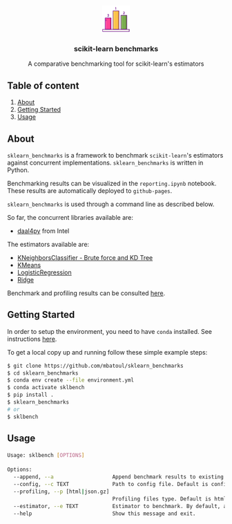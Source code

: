<p align="center">
  <a href="https://github.com/mbatoul/sklearn_benchmarks">
    <img src="logo.png" alt="Logo" >
  </a>

  <h3 align="center">scikit-learn benchmarks</h3>

  <p align="center">
    A comparative benchmarking tool for scikit-learn's estimators
    <br />
  </p>
</p>

## Table of content

<ol>
  <li><a href="#about-the-project">About</a></li>
  <li><a href="#getting-started">Getting Started</a></li>
  <li><a href="#usage">Usage</a></li>
</ol>

## About

`sklearn_benchmarks` is a framework to benchmark `scikit-learn`'s estimators against concurrent implementations. `sklearn_benchmarks` is written in Python.

Benchmarking results can be visualized in the `reporting.ipynb` notebook. These results are automatically deployed to `github-pages`.

`sklearn_benchmarks` is used through a command line as described below.

So far, the concurrent libraries available are:

- [daal4py](https://github.com/intel/scikit-learn-intelex) from Intel

The estimators available are:

- [KNeighborsClassifier - Brute force and KD Tree](https://scikit-learn.org/stable/modules/generated/sklearn.neighbors.KNeighborsClassifier.html)
- [KMeans](https://scikit-learn.org/stable/modules/generated/sklearn.cluster.KMeans.html)
- [LogisticRegression](https://scikit-learn.org/stable/modules/generated/sklearn.linear_model.LogisticRegression.html)
- [Ridge](https://scikit-learn.org/stable/modules/generated/sklearn.linear_model.Ridge.html)

Benchmark and profiling results can be consulted [here](https://mbatoul.github.io/sklearn_benchmarks/).

## Getting Started

In order to setup the environment, you need to have `conda` installed. See instructions [here](https://conda.io/projects/conda/en/latest/user-guide/install/index.html).

To get a local copy up and running follow these simple example steps:

```sh
$ git clone https://github.com/mbatoul/sklearn_benchmarks
$ cd sklearn_benchmarks
$ conda env create --file environment.yml
$ conda activate sklbench
$ pip install .
$ sklearn_benchmarks
# or
$ sklbench
```

## Usage

```sh
Usage: sklbench [OPTIONS]

Options:
  --append, --a                   Append benchmark results to existing ones. By default, all existing results will be erased before new ones are made.
  --config, --c TEXT              Path to config file. Default is config.yml.
  --profiling, --p [html|json.gz]
                                  Profiling files type. Default is html.
  --estimator, --e TEXT           Estimator to benchmark. By default, all estimators in config file will be benchmarked.
  --help                          Show this message and exit.
```
